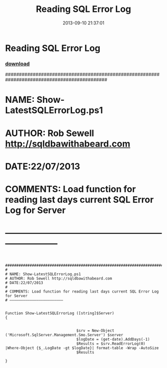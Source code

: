﻿---
pid:            4455
poster:         SQLDBAwithabeard
title:          Reading  SQL Error Log
date:           2013-09-10 21:37:01
format:         posh
parent:         0
parent:         0

---

# Reading  SQL Error Log

### [download](4455.ps1)

 #############################################################################################
#
# NAME: Show-LatestSQLErrorLog.ps1
# AUTHOR: Rob Sewell http://sqldbawithabeard.com
# DATE:22/07/2013
#
# COMMENTS: Load function for reading last days current SQL Error Log for Server
# ————————————————————————

```posh

 #############################################################################################
#
# NAME: Show-LatestSQLErrorLog.ps1
# AUTHOR: Rob Sewell http://sqldbawithabeard.com
# DATE:22/07/2013
#
# COMMENTS: Load function for reading last days current SQL Error Log for Server
# ————————————————————————


Function Show-LatestSQLErrorLog ([string]$Server)
{

                                
                                $srv = New-Object ('Microsoft.SqlServer.Management.Smo.Server') $server 
                                $logDate = (get-date).AddDays(-1)
                                $Results = $srv.ReadErrorLog(0) |Where-Object {$_.LogDate -gt $logDate}| format-table -Wrap -AutoSize 
                                $Results         

}

```
